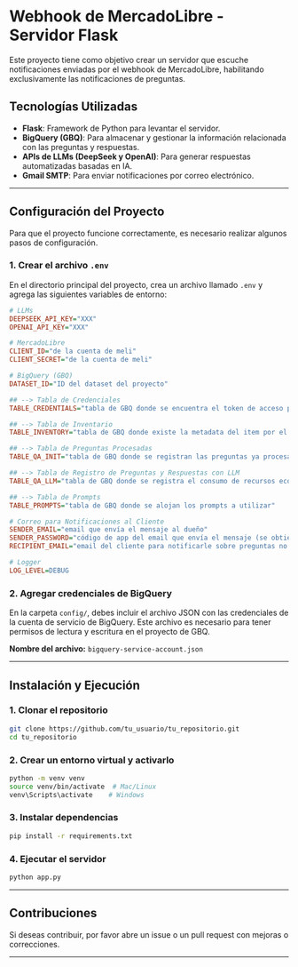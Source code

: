 # Webhook de MercadoLibre - Servidor Flask

Este proyecto tiene como objetivo crear un servidor que escuche notificaciones enviadas por el webhook de MercadoLibre, habilitando exclusivamente las notificaciones de preguntas.

## Tecnologías Utilizadas
- **Flask**: Framework de Python para levantar el servidor.
- **BigQuery (GBQ)**: Para almacenar y gestionar la información relacionada con las preguntas y respuestas.
- **APIs de LLMs (DeepSeek y OpenAI)**: Para generar respuestas automatizadas basadas en IA.
- **Gmail SMTP**: Para enviar notificaciones por correo electrónico.

---

## Configuración del Proyecto

Para que el proyecto funcione correctamente, es necesario realizar algunos pasos de configuración.

### 1. Crear el archivo `.env`
En el directorio principal del proyecto, crea un archivo llamado `.env` y agrega las siguientes variables de entorno:

```ini
# LLMs
DEEPSEEK_API_KEY="XXX"
OPENAI_API_KEY="XXX"

# MercadoLibre
CLIENT_ID="de la cuenta de meli"
CLIENT_SECRET="de la cuenta de meli"

# BigQuery (GBQ)
DATASET_ID="ID del dataset del proyecto"

## --> Tabla de Credenciales
TABLE_CREDENTIALS="tabla de GBQ donde se encuentra el token de acceso para responder preguntas en la API de Meli"

## --> Tabla de Inventario
TABLE_INVENTORY="tabla de GBQ donde existe la metadata del item por el cual se pregunta"

## --> Tabla de Preguntas Procesadas
TABLE_QA_INIT="tabla de GBQ donde se registran las preguntas ya procesadas para no volver a procesar"

## --> Tabla de Registro de Preguntas y Respuestas con LLM
TABLE_QA_LLM="tabla de GBQ donde se registra el consumo de recursos económicos del LLM"

## --> Tabla de Prompts
TABLE_PROMPTS="tabla de GBQ donde se alojan los prompts a utilizar"

# Correo para Notificaciones al Cliente
SENDER_EMAIL="email que envía el mensaje al dueño"
SENDER_PASSWORD="código de app del email que envía el mensaje (se obtiene desde Gmail)"
RECIPIENT_EMAIL="email del cliente para notificarle sobre preguntas no respondidas"

# Logger
LOG_LEVEL=DEBUG
```

### 2. Agregar credenciales de BigQuery
En la carpeta `config/`, debes incluir el archivo JSON con las credenciales de la cuenta de servicio de BigQuery. Este archivo es necesario para tener permisos de lectura y escritura en el proyecto de GBQ.

**Nombre del archivo:** `bigquery-service-account.json`

---

## Instalación y Ejecución

### 1. Clonar el repositorio
```sh
git clone https://github.com/tu_usuario/tu_repositorio.git
cd tu_repositorio
```

### 2. Crear un entorno virtual y activarlo
```sh
python -m venv venv
source venv/bin/activate  # Mac/Linux
venv\Scripts\activate    # Windows
```

### 3. Instalar dependencias
```sh
pip install -r requirements.txt
```

### 4. Ejecutar el servidor
```sh
python app.py
```

---

## Contribuciones
Si deseas contribuir, por favor abre un issue o un pull request con mejoras o correcciones.

---




